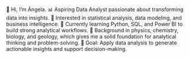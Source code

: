 👋 Hi, I’m Ángela.
📊 Aspiring Data Analyst passionate about transforming data into insights.
👀 Interested in statistical analysis, data modeling, and business intelligence.
🌱 Currently learning Python, SQL, and Power BI to build strong analytical workflows.
🔬 Background in physics, chemistry, biology, and geology, which gives me a solid foundation for analytical thinking and problem-solving.
🚀 Goal: Apply data analysis to generate actionable insights and support decision-making.
<!---
AnVales/AnVales is a ✨ special ✨ repository because its `README.md` (this file) appears on your GitHub profile.
You can click the Preview link to take a look at your changes.
--->
